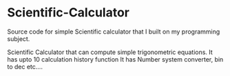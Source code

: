# Scientific-Calculator
Source code for simple Scientific calculator that I built on my programming subject. 

Scientific Calculator that can compute simple trigonometric equations.
It has upto 10 calculation history function 
It has Number system converter, bin to dec etc....
